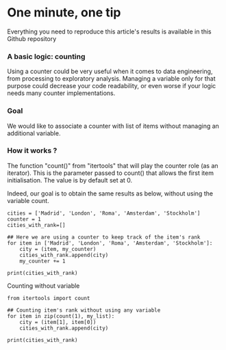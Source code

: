 # One minute, one tip

Everything you need to reproduce this article's results is available in this Github repository

### A basic logic: counting

Using a counter could be very useful when it comes to data engineering, from processing to exploratory analysis.
Managing a variable only for that purpose could decrease your code readability, or even worse if your logic needs many counter implementations.

### Goal
We would like to associate a counter with list of items without managing an additional variable.

### How it works ?
The function "count()" from "itertools" that will play the counter role (as an iterator).
This is the parameter passed to count() that allows the first item initialisation. The value is by default set at 0.

Indeed, our goal is to obtain the same results as below, without using the variable count.
```
cities = ['Madrid', 'London', 'Roma', 'Amsterdam', 'Stockholm']
counter = 1
cities_with_rank=[]

## Here we are using a counter to keep track of the item's rank
for item in ['Madrid', 'London', 'Roma', 'Amsterdam', 'Stockholm']:
    city = (item, my_counter)
    cities_with_rank.append(city)
    my_counter += 1

print(cities_with_rank)
```

Counting without variable

```
from itertools import count

## Counting item's rank without using any variable
for item in zip(count(1), my_list):
    city = (item[1], item[0])
    cities_with_rank.append(city)

print(cities_with_rank)
```


